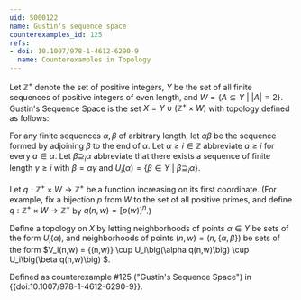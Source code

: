 ```yaml
---
uid: S000122
name: Gustin's sequence space
counterexamples_id: 125
refs:
- doi: 10.1007/978-1-4612-6290-9
  name: Counterexamples in Topology
---
```

Let $\mathbb{Z}^+$ denote the set of positive integers, $Y$ be the set of all finite sequences of positive integers of even length, and $W = \{A \subseteq Y\ |\ |A| = 2\}$. Gustin's Sequence Space is the set $X = Y \cup (\mathbb{Z}^+ \times W)$ with topology defined as follows:

For any finite sequences $\alpha, \beta$ of arbitrary length, let $\alpha\beta$ be the sequence formed by adjoining $\beta$ to the end of $\alpha$. Let $\alpha \geq i \in \mathbb{Z}$ abbreviate $a \geq i$ for every $a \in \alpha$. Let $\beta \supseteq_i \alpha$ abbreviate that there exists a sequence of finite length $\gamma\geq i$ with $\beta = \alpha\gamma$ and $U_i(\alpha) = \{\beta \in Y\ |\ \beta \supseteq_i \alpha\}$.

Let $q: \mathbb{Z}^+ \times W\rightarrow \mathbb{Z}^+$ be a function increasing on its first coordinate. (For example, fix a bijection $p$ from $W$ to the set of all positive primes, and define $q: \mathbb{Z}^+ \times W \rightarrow \mathbb{Z}^+$ by $q(n,w) = [p(w)]^n$.)

Define a topology on $X$ by letting neighborhoods of points $\alpha \in Y$ be sets of the form $U_i(\alpha)$, and neighborhoods of points $(n,w) = (n, \{\alpha, \beta\})$ be sets of the form $V_i(n,w) = \{(n,w)\} \cup U_i\big(\alpha q(n,w)\big) \cup U_i\big(\beta q(n,w)\big) $.

Defined as counterexample #125 ("Gustin's Sequence Space")
in {{doi:10.1007/978-1-4612-6290-9}}.
